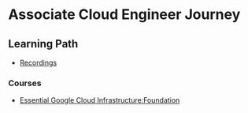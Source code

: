 # Associate Cloud Engineer Journey

## Learning Path

- [Recordings](Presentations/Recordings.md)

### Courses
- [Essential Google Cloud Infrastructure:Foundation](/Cloud%20Skills%20Boost/Google%20Cloud%20Fundamentals/Foundation/00.Readme.md)
